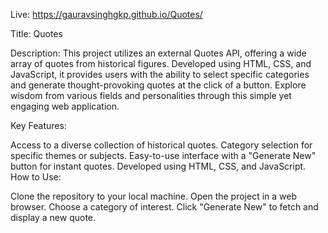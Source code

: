 Live: https://gauravsinghgkp.github.io/Quotes/

Title: Quotes

Description:
This project utilizes an external Quotes API, offering a wide array of quotes from historical figures.
Developed using HTML, CSS, and JavaScript, it provides users with the ability to select specific categories
and generate thought-provoking quotes at the click of a button. Explore wisdom from various fields
and personalities through this simple yet engaging web application.

Key Features:

Access to a diverse collection of historical quotes.
Category selection for specific themes or subjects.
Easy-to-use interface with a "Generate New" button for instant quotes.
Developed using HTML, CSS, and JavaScript.
How to Use:

Clone the repository to your local machine.
Open the project in a web browser.
Choose a category of interest.
Click "Generate New" to fetch and display a new quote.
